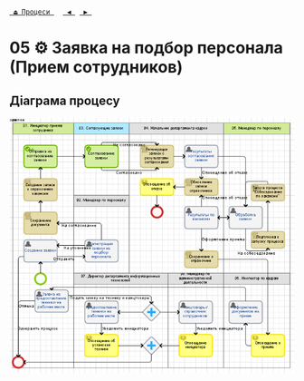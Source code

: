 ﻿[` ⏏ Процеси `](../../README.md)    [` ◀ `](../P04/P04.md)  [` ▶ `](../P06/P06.md)
# 05 ⚙ Заявка на подбор персонала (Прием сотрудников)

## Діаграма процесу
![P05_Diagram](./Images/P05_Diagram.png)